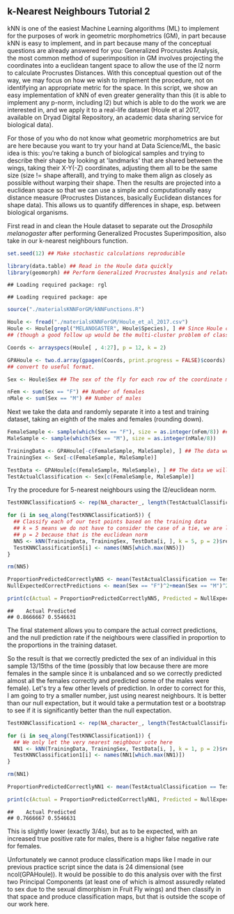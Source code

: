## k-Nearest Neighbours Tutorial 2

kNN is one of the easiest Machine Learning algorithms (ML) to implement for the purposes of work in geometric morphometrics (GM), in part because kNN is easy to implement, and in part because many of the conceptual questions are already answered for you: Generalized Procrustes Analysis, the most common method of superimposition in GM involves projecting the coordinates into a euclidean tangent space to allow the use of the l2 norm to calculate Procrustes Distances. With this conceptual question out of the way, we may focus on how we wish to implement the procedure, not on identifying an appropriate metric for the space. In this script, we show an easy implementation of kNN of even greater generality than this (it is able to implement any p-norm, including l2) but which is able to do the work we are interested in, and we apply it to a real-life dataset (Houle et al 2017, available on Dryad Digital Repository, an academic data sharing service for biological data).

For those of you who do not know what geometric morphometrics are but are here because you want to try your hand at Data Science/ML, the basic idea is this: you're taking a bunch of biological samples and trying to describe their shape by looking at 'landmarks' that are shared between the wings, taking their X-Y(-Z) coordinates, adjusting them all to be the same size (size != shape afterall), and trying to make them align as closely as possible without warping their shape. Then the results are projected into a euclidean space so that we can use a simple and computationally easy distance measure (Procrustes Distances, basically Euclidean distances for shape data). This allows us to quantify differences in shape, esp. between biological organisms.

First read in and clean the Houle dataset to separate out the *Drosophila melanogaster* after performing Generalized Procustes Superimposition, also take in our k-nearest neighbours function.

``` r
set.seed(12) ## Make stochastic calculations reproducible

library(data.table) ## Read in the Houle data quickly
library(geomorph) ## Perform Generalized Procrustes Analysis and related data cleaning quickly
```

    ## Loading required package: rgl

    ## Loading required package: ape

``` r
source("./materialsKNNForGM/kNNFunctions.R")

Houle <- fread("./materialsKNNForGM/Houle_et_al_2017.csv")
Houle <- Houle[grepl("MELANOGASTER", Houle$Species), ] ## Since Houle considers >100 species we will narrow down our analysis somewhat 
## (though a good follow up would be the multi-cluster problem of classifying individuals into each species)

Coords <- arrayspecs(Houle[ , 4:27], p = 12, k = 2)

GPAHoule <- two.d.array(gpagen(Coords, print.progress = FALSE)$coords) ## Perform Generalized Procrustes Analysis on the dataset and 
## convert to useful format.

Sex <- Houle$Sex ## The sex of the fly for each row of the coordinate matrix

nFem <- sum(Sex == "F") ## Number of females
nMale <- sum(Sex == "M") ## Number of males
```

Next we take the data and randomly separate it into a test and training dataset, taking an eighth of the males and females (rounding down).

``` r
FemaleSample <- sample(which(Sex == "F"), size = as.integer(nFem/8)) ## Let's set aside an eight of both sexes for the test group
MaleSample <- sample(which(Sex == "M"), size = as.integer(nMale/8))

TrainingData <- GPAHoule[-c(FemaleSample, MaleSample), ] ## The data we will use for classification
TrainingSex <- Sex[-c(FemaleSample, MaleSample)]

TestData <- GPAHoule[c(FemaleSample, MaleSample), ] ## The data we will use to test whether the classification worked well
TestActualClassification <- Sex[c(FemaleSample, MaleSample)]
```

Try the procedure for 5-nearest neighbours using the l2/euclidean norm.

``` r
TestKNNClassification5 <- rep(NA_character_, length(TestActualClassification))

for (i in seq_along(TestKNNClassification5)) { 
  ## Classify each of our test points based on the training data
  ## k = 5 means we do not have to consider the case of a tie, we are letting each of the five nearest neighbours 'vote'
  ## p = 2 because that is the euclidean norm
  NN5 <- kNN(TrainingData, TrainingSex, TestData[i, ], k = 5, p = 2)$result
  TestKNNClassification5[i] <- names(NN5[which.max(NN5)])
}

rm(NN5)

ProportionPredictedCorrectlyNN5 <- mean(TestActualClassification == TestKNNClassification5)
NullExpectedCorrectPredictions <- mean(Sex == "F")^2+mean(Sex == "M")^2

print(c(Actual = ProportionPredictedCorrectlyNN5, Predicted = NullExpectedCorrectPredictions))
```

    ##    Actual Predicted 
    ## 0.8666667 0.5546631

The final statement allows you to compare the actual correct predictions, and the null prediction rate if the neighbours were classified in proportion to the proportions in the training dataset.

So the result is that we correctly predicted the sex of an individual in this sample 13/15ths of the time (possibly that low because there are more females in the sample since it is unbalanced and so we correctly predicted almost all the females correctly and predicted some of the males were female). Let's try a few other levels of prediction. In order to correct for this, I am going to try a smaller number, just using nearest neighbours. It is better than our null expectation, but it would take a permutation test or a bootstrap to see if it is significantly better than the null expectation.

``` r
TestKNNClassification1 <- rep(NA_character_, length(TestActualClassification))

for (i in seq_along(TestKNNClassification1)) {
  ## We only let the very nearest neighbour vote here
  NN1 <- kNN(TrainingData, TrainingSex, TestData[i, ], k = 1, p = 2)$result
  TestKNNClassification1[i] <- names(NN1[which.max(NN1)])
}

rm(NN1)

ProportionPredictedCorrectlyNN1 <- mean(TestActualClassification == TestKNNClassification1)

print(c(Actual = ProportionPredictedCorrectlyNN1, Predicted = NullExpectedCorrectPredictions))
```

    ##    Actual Predicted 
    ## 0.7666667 0.5546631

This is slightly lower (exactly 3/4s), but as to be expected, with an increased true positive rate for males, there is a higher false negative rate for females.

Unfortunately we cannot produce classification maps like I made in our previous practice script since the data is 24 dimensional (see ncol(GPAHoule)). It would be possible to do this analysis over with the first two Principal Components (at least one of which is almost assuredly related to sex due to the sexual dimorphism in Fruit Fly wings) and then classify in that space and produce classification maps, but that is outside the scope of our work here.
